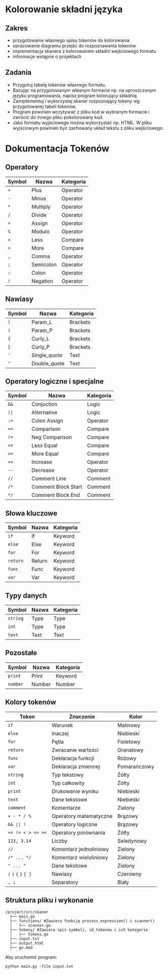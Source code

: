 # Kolorowanie składni języka

## Zakres
* przygotowanie własnego spisu tokenów do kolorowania
* opracowanie diagramu przejść do rozpoznawania tokenów
* implementacja skanera z kolorowanem składni wejściowego formatu
* informacje wstępne o projektach

## Zadania
* Przygotuj tabelę tokenów własnego formatu.
* Bazując na przygotowanym własnym formacie np. na uproszczonym języku programowania, napisz program kolorujący składnię.
* Zaimplementuj i wykorzystaj skaner rozpoznający tokeny wg przygotowanej tabeli tokenów. 
* Program powinien wczytywać z pliku kod w wybranym formacie i zwrócić do innego pliku pokolorowany kod. 
* Jako formatu wyjściowego można wykorzystać np. HTML. W pliku wyjściowym powinien być zachowany układ tekstu z pliku wejściowego.

# Dokumentacja Tokenów

## Operatory

| Symbol | Nazwa       | Kategoria   |
|--------|------------|------------|
| `+`    | Plus       | Operator   |
| `-`    | Minus      | Operator   |
| `*`    | Multiply   | Operator   |
| `/`    | Divide     | Operator   |
| `=`    | Assign     | Operator   |
| `%`    | Modulo     | Operator   |
| `<`    | Less       | Compare    |
| `>`    | More       | Compare    |
| `,`    | Comma      | Operator   |
| `;`    | Semicolon  | Operator   |
| `:`    | Colon      | Operator   |
| `!`    | Negation   | Operator   |

## Nawiasy

| Symbol | Nazwa      | Kategoria  |
|--------|-----------|-----------|
| `(`    | Param_L  | Brackets  |
| `)`    | Param_P  | Brackets  |
| `{`    | Curly_L  | Brackets  |
| `}`    | Curly_P  | Brackets  |
| `'`    | Single_quote  | Text  |
| `"`    | Double_quote  | Text  |


## Operatory logiczne i specjalne

| Symbol  | Nazwa               | Kategoria  |
|---------|--------------------|------------|
| `&&`    | Conjuction         | Logic      |
| `\|\|`  | Alternative        | Logic      |
| `:=`    | Colon Assign       | Operator   |
| `==`    | Comparison         | Compare    |
| `!=`    | Neg Comparison     | Compare    |
| `<=`    | Less Equal         | Compare    |
| `>=`    | More Equal         | Compare    |
| `++`    | Increase           | Operator   |
| `--`    | Decrease           | Operator   |
| `//`    | Comment Line       | Comment    |
| `/*`    | Comment Block Start | Comment    |
| `*/`    | Comment Block End   | Comment    |

## Słowa kluczowe

| Symbol   | Nazwa     | Kategoria |
|----------|----------|-----------|
| `if`     | If       | Keyword   |
| `else`   | Else     | Keyword   |
| `for`    | For      | Keyword   |
| `return` | Return   | Keyword   |
| `func`   | Func     | Keyword   |
| `var`    | Var      | Keyword   |

## Typy danych

| Symbol   | Nazwa  | Kategoria |
|----------|-------|-----------|
| `string` | Type  | Type      |
| `int`    | Type  | Type      |
| `text`   | Text  | Text      |

## Pozostałe

| Symbol   | Nazwa         | Kategoria |
|----------|--------------|-----------|
| `print`  | Print        | Keyword   |
| `number` | Number       | Number    |

## Kolory tokenów

| Token       | Znaczenie             | Kolor        |
|-------------|-----------------------|--------------|
| `if`        | Warunek               | Malinowy     |
| `else`      | Inaczej               | Niebieski    |
| `for`       | Pętla                 | Fioletowy    |
| `return`    | Zwracanie wartości    | Granatowy    |
| `func`      | Deklaracja funkcji    | Różowy       |
| `var`       | Deklaracja zmiennej   | Pomarańczowy |
| `string`    | Typ tekstowy          | Żółty        |
| `int`       | Typ całkowity         | Żółty        |
| `print`     | Drukowanie wyniku     | Niebieski    |
| `text `     | Dane tekstowe         | Niebieski    |
| `comment`   | Komentarze            | Zielony      |
| `+ - * / %` | Operatory matematyczne | Brązowy      |
| `&& \|\| !`   | Operatory logiczne    | Brązowy    |
| `== != < > <= >=` | Operatory porównania | Żółty  |
| `123, 3.14` | Liczby                | Seledynowy   |
| `//`        | Komentarz jednoliniowy | Zielony      |
| `/* ... */` | Komentarz wieloliniowy | Zielony      |
| `" ... "` | Dane tekstowe | Zielony      |
| `(` `)` `{` `}` `[ ]` | Nawiasy      | Czerowny |
| `, ;`       | Separatory            | Biały       |

## Struktura pliku i wykonanie

```
/project/src/skaner
  ├── main.go
  ├── functions/ #Zawiera funkcję process_expression() i scanner()
  │   ├── scanner.go
  ├── tokeny/ #Zawiera spis symboli, id_tokenów i ich kategorie
  │   ├── tokens.go
  ├── input.txt
  ├── output.html
  ├── go.mod
```

Aby uruchomić program:

```
python main.py -file input.txt
```